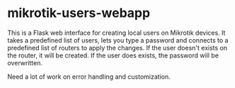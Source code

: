# mikrotik-users-webapp
This is a Flask web interface for creating local users on Mikrotik devices.
It takes a predefined list of users, lets you type a password and connects to a predefined list of routers to apply the changes.
If the user doesn't exists on the router, it will be created. 
If the user does exists, the password will be overwritten.

Need a lot of work on error handling and customization.
